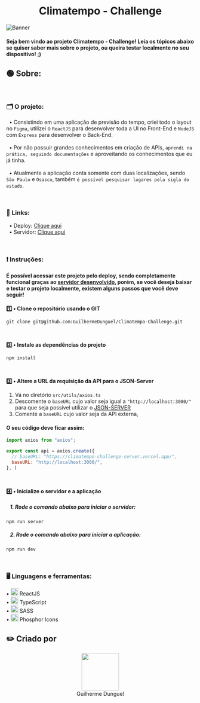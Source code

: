 <div align="center">
  <h1>Climatempo - Challenge</h1>
</div>

![Banner](https://i.imgur.com/OaHBlXQ.jpg)

#### Seja bem vindo ao projeto Climatempo - Challenge! Leia os tópicos abaixo se quiser saber mais sobre o projeto, ou queira testar localmente no seu dispositivo! ;)

## 🟢 Sobre:

<br>

### 🗂️ O projeto: 
&nbsp; • Consistindo em uma aplicação de previsão do tempo, criei todo o layout no <code>Figma</code>, utilizei o <code>ReactJS</code> para desenvolver toda a UI no Front-End e <code>NodeJS</code> com <code>Express</code> para desenvolver o Back-End. <br><br>
&nbsp; • Por não possuir grandes conhecimentos em criação de APIs, <code>aprendi na prática, seguindo documentações</code> e aproveitando os conhecimentos que eu já tinha. <br><br>
&nbsp; • Atualmente a aplicação conta somente com duas localizações, sendo <code>São Paulo</code> e <code>Osasco</code>, também <code>é possível pesquisar lugares pela sigla do estado</code>.

<br>

### 🔗 Links: 
&nbsp; • Deploy: <a href="https://climatempo-challenge-pi.vercel.app/" target="_blank">Clique aqui</a>\
&nbsp; • Servidor: <a href="https://github.com/GuilhermeDunguel/Climatempo-Challenge-Server" target="_blank">Clique aqui</a>

<br>

### ❗ Instruções:
#### É possível acessar este projeto pelo deploy, sendo completamente funcional graças ao <a href="https://github.com/GuilhermeDunguel/Climatempo-Challenge-Server">servidor desenvolvido</a>, porém, se você deseja baixar e testar o projeto localmente, existem alguns passos que você deve seguir!

<strong> 1️⃣ • Clone o repositório usando o GIT </strong>

```
git clone git@github.com:GuilhermeDunguel/Climatempo-Challenge.git
```

<br>


<strong> 2️⃣ • Instale as dependências do projeto</strong>

```
npm install
```

<br>

<strong> 3️⃣ • Altere a URL da requisição da API para o JSON-Server</strong><br>
<ol>
  <li>Vá no diretório <code>src/utils/axios.ts</code></li>  
  <li>Descomente o <code>baseURL</code> cujo valor seja igual a <code>"http://localhost:3000/"</code> para que seja possível utilizar o <a href="https://www.npmjs.com/package/json-server">JSON-SERVER</a>
  <li>Comente a <code>baseURL</code> cujo valor seja da API externa, </code>
</ol>

#### O seu código deve ficar assim: 
```js
import axios from "axios";

export const api = axios.create({
  // baseURL: "https://climatempo-challenge-server.vercel.app/",
  baseURL: "http://localhost:3000/",
}, )
```

<br>

<strong> 4️⃣ • Inicialize o servidor e a aplicação</strong><br>
##### &nbsp;&nbsp; 1. Rode o comando abaixo para iniciar o servidor:

```
npm run server
```

##### &nbsp;&nbsp; 2. Rode o comando abaixo para iniciar a aplicação:

```
npm run dev
```

<br>

### 🖥️ Linguagens e ferramentas: 
• <img width="20px" src="https://skillicons.dev/icons?i=react" alt="react icon"/> ReactJS\
• <img width="20px" src="https://skillicons.dev/icons?i=typescript" alt="typescript icon"/> TypeScript\
• <img width="20px" src="https://skillicons.dev/icons?i=sass" alt="sass icon"/> SASS\
• <img width=20px src="https://phosphoricons.com/favicon-512.png"> Phosphor Icons

## ✏️ Criado por
<div align='center'>
  <img src="https://avatars.githubusercontent.com/u/89926690?v=4" width="100px">
  <br>
  <a align='center' src="https://github.com/GuilhermeDunguel">Guilherme Dunguel</a>
</div>
